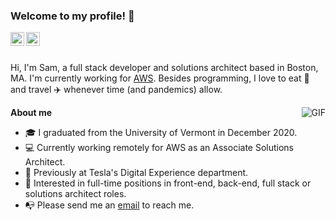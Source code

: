 ### Welcome to my profile! 👋

<a href="mailto:sam@sfr.io">
  <img align="left" alt="'Email" width="22px" src="https://cdn.jsdelivr.net/npm/simple-icons@3.1.0/icons/gmail.svg" />
</a>
<a href="https://www.linkedin.com/in/sfredd/">
  <img align="left" alt="LinkedIn" width="22px" src="https://cdn.jsdelivr.net/npm/simple-icons@3.1.0/icons/linkedin.svg" />
</a>


<br/>
<br/>

Hi, I'm Sam, a full stack developer and solutions architect based in Boston, MA. I'm currently working for [AWS](https://aws.amazon.com). Besides programming, I love to eat 🍳 and travel ✈️ whenever time (and pandemics) allow.

<img align="right" alt="GIF" src="https://media3.giphy.com/media/13HgwGsXF0aiGY/giphy.gif" />

**About me**

- 🎓 I graduated from the University of Vermont in December 2020.
- 💻 Currently working remotely for AWS as an Associate Solutions Architect.
- 🚗 Previously at Tesla's Digital Experience department.
- 💼 Interested in full-time positions in front-end, back-end, full stack or solutions architect roles.
- 📭 Please send me an [email](mailto:sam@sfr.io) to reach me.
